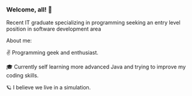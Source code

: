 ### Welcome, all! 👋

Recent IT graduate specializing in programming seeking an entry level position in software development area 

About me:

✌️ Programming geek and enthusiast. 

🎓 Currently self learning more advanced Java and trying to improve my coding skills.

🪐 I believe we live in a simulation.
<!--
**elenamerenkova/elenamerenkova** is a ✨ _special_ ✨ repository because its `README.md` (this file) appears on your GitHub profile.

Here are some ideas to get you started:

- 🔭 I’m currently working on ...
- 🌱 I’m currently learning ...
- 👯 I’m looking to collaborate on ...
- 🤔 I’m looking for help with ...
- 💬 Ask me about ...
- 📫 How to reach me: ...
- 😄 Pronouns: ...
- ⚡ Fun fact: ...
-->
